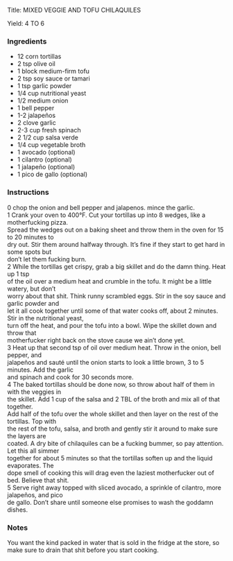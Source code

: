 <!DOCTYPE HTML PUBLIC "-//W3C//DTD HTML 4.0 Transitional//EN">
<html>
  <head>
  <title>MIXED VEGGIE AND TOFU CHILAQUILES</title><link rel='stylesheet' href='style.css' type='text/css'><meta http-equiv="Content-Style-Stype" content="text/css">
     <meta http-equiv="Content-Type" content="text/html;charset=utf-8">
     </head><body><div class="recipe" itemscope itemtype="http://schema.org/Recipe"><div class='header'><p class="title"><span class="label">Title:</span> <span itemprop="name">MIXED VEGGIE AND TOFU CHILAQUILES</span></p>
<p class="yields"><span class="label">Yield:</span> <span itemprop="recipeYield">4 TO 6</span></p>
</div><div class="ing"><h3>Ingredients</h3><ul class="ing"><li class="ing" itemprop="ingredients">12 corn tortillas </li>
<li class="ing" itemprop="ingredients">2 tsp olive oil </li>
<li class="ing" itemprop="ingredients">1 block medium-firm tofu </li>
<li class="ing" itemprop="ingredients">2 tsp soy sauce or tamari </li>
<li class="ing" itemprop="ingredients">1 tsp garlic powder </li>
<li class="ing" itemprop="ingredients">1/4 cup nutritional yeast </li>
<li class="ing" itemprop="ingredients">1/2 medium onion </li>
<li class="ing" itemprop="ingredients">1 bell pepper </li>
<li class="ing" itemprop="ingredients">1-2 jalapeños </li>
<li class="ing" itemprop="ingredients">2 clove garlic </li>
<li class="ing" itemprop="ingredients">2-3 cup fresh spinach </li>
<li class="ing" itemprop="ingredients">2 1/2 cup salsa verde </li>
<li class="ing" itemprop="ingredients">1/4 cup vegetable broth </li>
<li class="ing" itemprop="ingredients">1 avocado (optional)</li>
<li class="ing" itemprop="ingredients">1 cilantro (optional)</li>
<li class="ing" itemprop="ingredients">1 jalapeño (optional)</li>
<li class="ing" itemprop="ingredients">1 pico de gallo (optional)</li>
</ul>
</div>
<div class="instructions"><h3 class="Instructions">Instructions</h3><div itemprop="recipeInstructions"><p>0 chop the onion and bell pepper and jalapenos. mince the garlic.<br>1 Crank your oven to 400°F. Cut your tortillas up into 8 wedges, like a motherfucking pizza.<br>Spread the wedges out on a baking sheet and throw them in the oven for 15 to 20 minutes to<br>dry out. Stir them around halfway through. It’s fine if they start to get hard in some spots but<br>don’t let them fucking burn.<br>2 While the tortillas get crispy, grab a big skillet and do the damn thing. Heat up 1 tsp<br>of the oil over a medium heat and crumble in the tofu. It might be a little watery, but don’t<br>worry about that shit. Think runny scrambled eggs. Stir in the soy sauce and garlic powder and<br>let it all cook together until some of that water cooks off, about 2 minutes. Stir in the nutritional yeast,<br>turn off the heat, and pour the tofu into a bowl. Wipe the skillet down and throw that<br>motherfucker right back on the stove cause we ain’t done yet.<br>3 Heat up that second tsp of oil over medium heat. Throw in the onion, bell pepper, and<br>jalapeños and sauté until the onion starts to look a little brown, 3 to 5 minutes. Add the garlic<br>and spinach and cook for 30 seconds more.<br>4 The baked tortillas should be done now, so throw about half of them in with the veggies in<br>the skillet. Add 1 cup of the salsa and 2 TBL of the broth and mix all of that together.<br>Add half of the tofu over the whole skillet and then layer on the rest of the tortillas. Top with<br>the rest of the tofu, salsa, and broth and gently stir it around to make sure the layers are<br>coated. A dry bite of chilaquiles can be a fucking bummer, so pay attention. Let this all simmer<br>together for about 5 minutes so that the tortillas soften up and the liquid evaporates. The<br>dope smell of cooking this will drag even the laziest motherfucker out of bed. Believe that shit.<br>5 Serve right away topped with sliced avocado, a sprinkle of cilantro, more jalapeños, and pico<br>de gallo. Don’t share until someone else promises to wash the goddamn dishes.</p></div></div><div class="modifications"><h3 class="Notes">Notes</h3><p>You want the kind packed in water that is sold in the fridge at the store, so make sure to drain that shit before you start cooking.</p></div></div>

</body>
</html>
